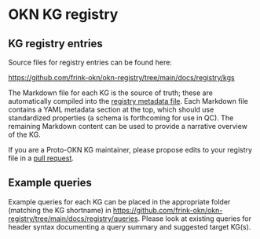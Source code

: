 # OKN KG registry

## KG registry entries
Source files for registry entries can be found here:

https://github.com/frink-okn/okn-registry/tree/main/docs/registry/kgs

The Markdown file for each KG is the source of truth; these are automatically compiled into the
[registry metadata file](https://raw.githubusercontent.com/frink-okn/okn-registry/refs/heads/main/docs/registry/kgs.yaml).
Each Markdown file contains a YAML metadata section at the top, which should use standardized properties (a schema is forthcoming for use in QC).
The remaining Markdown content can be used to provide a narrative overview of the KG.

If you are a Proto-OKN KG maintainer, please propose edits to your registry file in a 
[pull request](https://docs.github.com/en/pull-requests/collaborating-with-pull-requests/proposing-changes-to-your-work-with-pull-requests/about-pull-requests).

## Example queries

Example queries for each KG can be placed in the appropriate folder (matching the KG shortname) in https://github.com/frink-okn/okn-registry/tree/main/docs/registry/queries. Please look at existing queries for header syntax documenting a query summary and suggested target KG(s).
